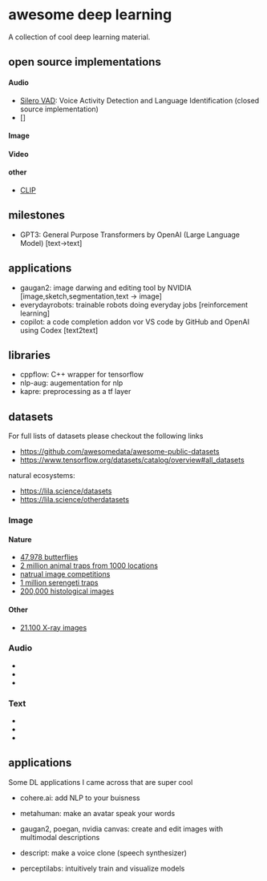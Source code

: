 # awesome deep learning
A collection of cool deep learning material.

## open source implementations
#### Audio
- [Silero VAD](https://github.com/snakers4/silero-vad): Voice Activity Detection and Language Identification (closed source implementation)
- []

#### Image

#### Video

#### other
- [CLIP](https://github.com/openai/CLIP)

## milestones
- GPT3: General Purpose Transformers by OpenAI (Large Language Model) [text->text]

## applications
- gaugan2: image darwing and editing tool by NVIDIA [image,sketch,segmentation,text -> image]
- everydayrobots: trainable robots doing everyday jobs [reinforcement learning]
- copilot: a code completion addon vor VS code by GitHub and OpenAI using Codex [text2text] 

## libraries
- cppflow: C++ wrapper for tensorflow
- nlp-aug: augementation for nlp
- kapre: preprocessing as a tf layer

## datasets
For full lists of datasets please checkout the following links
- https://github.com/awesomedata/awesome-public-datasets
- https://www.tensorflow.org/datasets/catalog/overview#all_datasets

natural ecosystems:
- https://lila.science/datasets
- https://lila.science/otherdatasets

### Image
#### Nature
- [47,978 butterflies](https://www.research-collection.ethz.ch/handle/20.500.11850/365379)
- [2 million animal traps from 1000 locations](https://lila.science/datasets/swg-camera-traps)
- [natrual image competitions](https://github.com/visipedia/inat_comp)
- [1 million serengeti traps](https://lila.science/datasets/snapshot-serengeti)
- [200,000 histological images](https://heidata.uni-heidelberg.de/dataset.xhtml?persistentId=doi:10.11588/data/8LKEZF)
#### Other
- [21.100 X-ray images](https://domingomery.ing.puc.cl/material/gdxray/)

### Audio
- []()
- []()
- []()

### Text
- []()
- []()
- []()


## applications
Some DL applications I came across that are super cool 

- cohere.ai: add NLP to your buisness
- metahuman: make an avatar speak your words
- gaugan2, poegan, nvidia canvas: create and edit images with multimodal descriptions
- descript: make a voice clone (speech synthesizer)

- perceptilabs: intuitively train and visualize models
